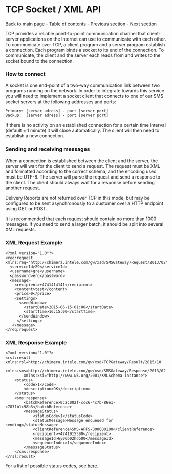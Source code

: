 # TCP Socket / XML API

[Back to main page](https://github.com/Intelecom/sms/) - [Table of contents](/sections/Overview.md) - [Previous section](/sections/Interfaces/SMTP.md) -  [Next section](/sections/Interfaces/SMPP.md)

TCP provides a reliable point-to-point communication channel that client-server applications on the Internet can use to communicate with each other. To communicate over TCP, a client program and a server program establish a connection. Each program binds a socket to its end of the connection. To communicate, the client and the server each reads from and writes to the socket bound to the connection.

### How to connect

A socket is one end-point of a two-way communication link between two programs running on the network. In order to integrate towards this service you will need to implement a socket client that connects to one of our SMS socket servers at the following addresses and ports:

	Primary: [server adress] - port [server port]
	Backup:  [server adress] - port [server port]


If there is no activity on an established connection for a certain time interval (default = 1 minute) it will close automatically. The client will then need to establish a new connection.

###	Sending and receiving messages

When a connection is established between the client and the server, the server will wait for the client to send a request. The request must be XML and formatted according to the correct schema, and the encoding used must be UTF-8. The server will parse the request and send a response to the client. The client should always wait for a response before sending another request.

Delivery Reports are not returned over TCP in this mode, but may be configured to be sent asynchronously to a customer over a HTTP endpoint using GET or POST.

It is recommended that each request should contain no more than 1000 messages. If you need to send a larger batch, it should be split into several XML requests.

###	XML Request Example

	<?xml version="1.0"?>
	<req:request xmlns:req="http://chimera.intele.com/gw/xsd/SMSGateway/Request/2013/02">
	  <serviceId>29</serviceId>
	  <username>gre</username>
	  <password>erg</password>
	  <message>
	    <recipient>+4741414141</recipient>
	    <content>test</content>
	    <price>0</price>
	    <settings>
	      <sendWindow>
	        <startDate>2015-06-15+01:00</startDate>
	        <startTime>16:15:00</startTime>
	      </sendWindow>
	     </settings>
	   </message>
	</req:request>

###	XML Response Example

	<?xml version="1.0"?>
	<rsl:result 	xmlns:rsl=http://chimera.intele.com/gw/xsd/TCPGateway/Result/2015/10
		   	xmlns:sms=http://chimera.intele.com/gw/xsd/SMSGateway/Response/2013/02
			xmlns:xsi="http://www.w3.org/2001/XMLSchema-instance">
		<status>
			<code>1</code>
			<description>OK</description>
		</status>
		<sms:response>
			<batchReference>0c2c002f-ccc6-4c7b-86e1-c7871b1c98b3</batchReference>
			<messageStatus>
				<statusCode>1</statusCode>
				<statusMessage>Message enqueued for sending</statusMessage>
				<clientReference>SMS-AFFS-000000100</clientReference>
				<recipient>+4741915590</recipient>
				<messageId>6y06b02hdo00</messageId>
				<sequenceIndex>1</sequenceIndex>
			</messageStatus>
		</sms:response>
	</rsl:result>

For a list of possible status codes, see [here](/sections/Common.md#response-parameters).

